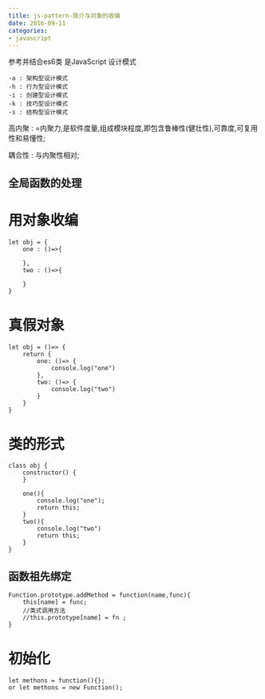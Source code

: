 ```yaml
---
title: js-pattern-简介与对象的收编
date: 2016-09-11
categories: 
- javascript
---
```


参考并结合es6类 是JavaScript 设计模式

```
-a : 架构型设计模式
-h : 行为型设计模式
-i : 创建型设计模式
-k : 技巧型设计模式
-s : 结构型设计模式
```

高内聚 : =内聚力,是软件度量,组成模块程度,即包含鲁棒性(健壮性),可靠度,可复用性和易懂性;

耦合性 : 与内聚性相对;

## 全局函数的处理

# 用对象收编

```
let obj = {
    one : ()=>{

    },
    two : ()=>{

    }
}
```

# 真假对象
```
let obj = ()=> {
    return {
        one: ()=> {
            console.log("one")
        },
        two: ()=> {
            console.log("two")
        }
    }
}
```

# 类的形式
```
class obj {
    constructor() {
    }

    one(){
        console.log("one");
        return this;
    }
    two(){
        console.log("two")
        return this;
    }
}
```

## 函数祖先绑定

```
Function.prototype.addMethod = function(name,func){
    this[name] = func;
    //类式调用方法
    //this.prototype[name] = fn ;
}
```

# 初始化 
```
let methons = function(){};
or let methons = new Function();
```

